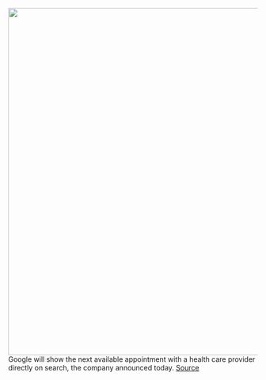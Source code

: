 <img src='https://cdn.vox-cdn.com/thumbor/4ZQi4H-5Jq_IqIHERf_m1NSViMM=/0x0:2040x1360/1200x800/filters:focal(857x517:1183x843)/cdn.vox-cdn.com/uploads/chorus_image/image/70666779/acastro_210121_1777_google_0001.0.jpg' width='700px' /><br/>
Google will show the next available appointment with a health care provider directly on search, the company announced today.
<a href='https://www.theverge.com/2022/3/24/22993022/google-doctors-appointment-search'> Source <a/>